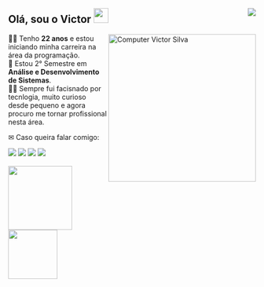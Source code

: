 ## Olá, sou o Victor <img src="https://raw.githubusercontent.com/kaueMarques/kaueMarques/master/hi.gif" width="30px"><img src="https://komarev.com/ghpvc/?username=victorsilva99&color=blue&label=Visualizações+do+perfil&style=flat-square" align="right"/>

<img src="https://www.pngitem.com/pimgs/b/46-466645_laptop-icon-png-transparent.png" min-width="4300px" max-width="300px" width="300px" align="right" alt="Computer Victor Silva">

<p> 👨‍🎓 Tenho <b>22 anos</b> e estou iniciando minha carreira na área da programação.
  <br>📘 Estou 2° Semestre em <b>Análise e Desenvolvimento de Sistemas</b>.
<br>👨‍💻 Sempre fui facisnado por tecnlogia, muito curioso desde pequeno e agora procuro me tornar profissional nesta área.
</p>

✉ Caso queira falar comigo:
<div style="display: inline_block">
  <a href="https://www.linkedin.com/in/victor-s-souza/" target="_blank"><img src="https://img.shields.io/badge/-LinkedIn-%230077B5?style=for-the-badge&logo=linkedin&logoColor=white"></a> 
  <a href="https://www.instagram.com/victorsilvaivn/" target="_blank"><img src="https://img.shields.io/badge/-Instagram-%23E4405F?style=for-the-badge&logo=instagram&logoColor=white"></a>
 <a href="mailto:victor.s.souza1999@hotmail.com" target="_blank"><img src="https://img.shields.io/badge/Hotmail-D14836?style=for-the-badge&logo=gmail&logoColor=white"></a>
</a>
 <a href="https://gitlab.com/victorsilva99" target="_blank"><img src="https://img.shields.io/badge/GitLab-330F63?style=for-the-badge&logo=gitlab&logoColor=white"></a> 
</div><br>
    
<div style="display: "flex" ">
  <a href="https://github.com/victorsilva99">
  <img height="130em" src="https://github-readme-stats.vercel.app/api?username=victorsilva99&show_icons=true&theme=synthwave"/>
  <img height="100em" src="https://github-readme-stats.vercel.app/api/top-langs/?username=victorsilva99&layout=compact&langs_count=7&theme=synthwave"/>
</div>
